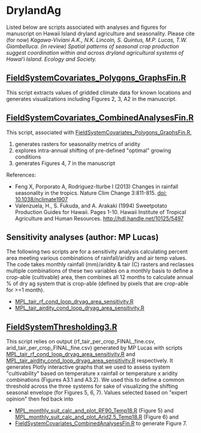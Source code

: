 # DrylandAg
Listed below are scripts associated with analyses and figures for manuscript on Hawaii Island dryland agriculture and seasonality.  Please cite (for now) <em> Kagawa-Viviani A.K., N.K. Lincoln, S. Quintus, M.P. Lucas, T.W. Giambelluca. (in review) Spatial patterns of seasonal crop production suggest coordination within and across dryland agricultural systems of Hawaiʻi Island. Ecology and Society. </em>

## [FieldSystemCovariates_Polygons_GraphsFin.R](https://github.com/akkagawa/DrylandAg/blob/master/FieldSystemCovariates_Polygons_GraphsFin.R)
This script extracts values of gridded climate data for known locations and generates visualizations including Figures 2, 3, A2 in the manuscript.

## [FieldSystemCovariates_CombinedAnalysesFin.R](https://github.com/akkagawa/DrylandAg/blob/master/FieldSystemCovariates_CombinedAnalysesFin.R)
This script, associated with [FieldSystemCovariates_Polygons_GraphsFin.R](https://github.com/akkagawa/DrylandAg/blob/master/FieldSystemCovariates_Polygons_GraphsFin.R), 
1) generates rasters for seasonality metrics of aridity
2) explores intra-annual shifting of pre-defined "optimal" growing conditions
3) generates Figures 4, 7 in the manuscript

References: 
* Feng X, Porporato A, Rodriguez-Iturbe I (2013) Changes in rainfall seasonality in the tropics. Nature Clim Change 3:811-815. [doi: 10.1038/nclimate1907](https://www.nature.com/articles/nclimate1907)  
* Valenzuela, H., S. Fukuda, and A. Arakaki (1994) Sweetpotato Production Guides for Hawaii. Pages 1-10. Hawaii Institute of Tropical Agriculture and Human Resources. http://hdl.handle.net/10125/5497  

## Sensitivity analyses (author: MP Lucas)
The following two scripts are for a sensitivity analysis calculating percent area meeting various combinations of rainfall/aridity and air temp values. The code takes monthly rainfall (mm)/aridity & tair (C) rasters and reclasses multiple combinations of these two variables on a monthly basis to define a crop-able (cultivable) area, then combines all 12 months to calculate annual % of dry ag system that is crop-able (defined by pixels that are crop-able for >=1 month).
* [MPL_tair_rf_cond_loop_dryag_area_sensitivity.R](https://github.com/akkagawa/DrylandAg/blob/master/MPL_tair_rf_cond_loop_dryag_area_sensitivity.R)
* [MPL_tair_airdity_cond_loop_dryag_area_sensitivity.R](https://github.com/akkagawa/DrylandAg/blob/master/MPL_tair_airdity_cond_loop_dryag_area_sensitivity.R)
  
## [FieldSystemThresholding3.R](https://github.com/akkagawa/DrylandAg/blob/master/FieldSystemThresholding3.R)
This script relies on output (rf_tair_per_crop_FINAL_fine.csv, arid_tair_per_crop_FINAL_fine.csv) generated by MP Lucas with scripts [MPL_tair_rf_cond_loop_dryag_area_sensitivity.R](https://github.com/akkagawa/DrylandAg/blob/master/MPL_tair_rf_cond_loop_dryag_area_sensitivity.R) and [MPL_tair_airdity_cond_loop_dryag_area_sensitivity.R](https://github.com/akkagawa/DrylandAg/blob/master/MPL_tair_airdity_cond_loop_dryag_area_sensitivity.R) respectively.  It generates Plotly interactive graphs that we used to assess system "cultivability" based on temperature x rainfall or temperature x aridity combinations (Figures A3.1 and A3.2).  We used this to define a common threshold across the three systems for sake of visualizing the shifting seasonal envelope (for Figures 5, 6, 7). Values selected based on "expert opinion" then fed back into 
* [MPL_monthly_suit_calc_and_plot_RF90_Temp18.R](https://github.com/akkagawa/DrylandAg/blob/master/MPL_monthly_suit_calc_and_plot_RF90_Temp18.R) (Figure 5) and [MPL_monthly_suit_calc_and_plot_Arid2.5_Temp18.R](MPL_monthly_suit_calc_and_plot_Arid2.5_Temp18.R) (Figure 6) and
* [FieldSystemCovariates_CombinedAnalysesFin.R](https://github.com/akkagawa/DrylandAg/blob/master/FieldSystemCovariates_CombinedAnalysesFin.R) to generate Figure 7.

